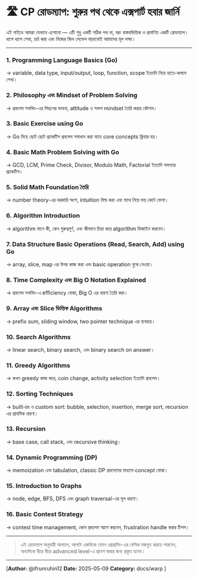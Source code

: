 # 🛣️ CP রোডম্যাপ: শুরুর পথ থেকে এক্সপার্ট হবার জার্নি

এই গাইডে আমরা যেভাবে এগোবো — এটি শুধু একটি সঠিক পথ না, বরং বাস্তবভিত্তিক ও প্রমাণিত একটি রোডম্যাপ। ধাপে ধাপে শেখা, চর্চা করা এবং নিজের স্কিল লেভেল বাড়ানোই আমাদের মূল লক্ষ্য।

---

### 1. Programming Language Basics (Go)
→ variable, data type, input/output, loop, function, scope ইত্যাদি নিয়ে হাতে-কলমে শেখা।

### 2. Philosophy এবং Mindset of Problem Solving
→ প্রবলেম সলভিং-এর পিছনের ভাবনা, attitude ও সফল mindset তৈরি করার কৌশল।

### 3. Basic Exercise using Go
→ Go দিয়ে ছোট ছোট প্র্যাকটিস প্রবলেম সমাধান করা যাতে core concepts ক্লিয়ার হয়।

### 4. Basic Math Problem Solving with Go
→ GCD, LCM, Prime Check, Divisor, Modulo Math, Factorial ইত্যাদি সমস্যার প্র্যাকটিস।

### 5. Solid Math Foundation তৈরি
→ number theory-এর দরকারি অংশ, intuition বিল্ড করা এবং ম্যাথ নিয়ে ভয় কেটে ফেলা।

### 6. Algorithm Introduction
→ algorithm মানে কী, কেন গুরুত্বপূর্ণ, এবং কীভাবে চিন্তা করে algorithm ডিজাইন করবেন।

### 7. Data Structure Basic Operations (Read, Search, Add) using Go
→ array, slice, map এর উপর কাজ করা এবং basic operation বুঝে নেওয়া।

### 8. Time Complexity এবং Big O Notation Explained
→ প্রবলেম সলভিং-এ efficiency বোঝা, Big O এর ধারণা তৈরি করা।

### 9. Array এবং Slice ভিত্তিক Algorithms
→ prefix sum, sliding window, two pointer technique এর ব্যবহার।

### 10. Search Algorithms
→ linear search, binary search, এবং binary search on answer।

### 11. Greedy Algorithms
→ কখন greedy কাজ করে, coin change, activity selection ইত্যাদি প্রবলেম।

### 12. Sorting Techniques
→ built-in ও custom sort: bubble, selection, insertion, merge sort, recursion এর প্রাথমিক ধারণা।

### 13. Recursion
→ base case, call stack, এবং recursive thinking।

### 14. Dynamic Programming (DP)
→ memoization এবং tabulation, classic DP প্রবলেমের মাধ্যমে concept বোঝা।

### 15. Introduction to Graphs
→ node, edge, BFS, DFS এবং graph traversal-এর মূল ধারণা।

### 16. Basic Contest Strategy
→ contest time management, কোন প্রবলেম আগে করবেন, frustration handle করার টিপস।

---

> এই রোডম্যাপ অনুযায়ী আগালে, আপনি একদিকে যেমন প্রোগ্রামিং-এর বেসিক মজবুত করতে পারবেন, অন্যদিকে ধীরে ধীরে advanced level-এ প্রবেশ করার জন্য প্রস্তুত হবেন।
---

[**Author:** @ifrunruhin12
**Date:** 2025-05-09
**Category:** docs/warp
]